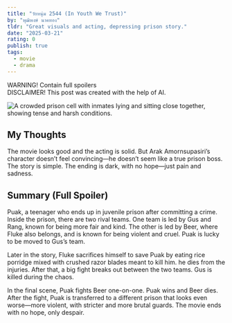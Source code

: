 ```yaml
---
title: "วัยหนุ่ม 2544 (In Youth We Trust)"
by: "พุฒิพงษ์ นาคทอง"
tldr: "Great visuals and acting, depressing prison story."
date: "2025-03-21"
rating: 0
publish: true
tags:
  - movie
  - drama
---
```


WARNING! Contain full spoilers  
DISCLAIMER! This post was created with the help of AI.

![A crowded prison cell with inmates lying and sitting close together, showing tense and harsh conditions.](/posts/2025-0321-in-youth-we-trust.webp)

## My Thoughts  
The movie looks good and the acting is solid. But Arak Amornsupasiri’s character doesn’t feel convincing—he doesn’t seem like a true prison boss. The story is simple. The ending is dark, with no hope—just pain and sadness.

## Summary (Full Spoiler)
Puak, a teenager who ends up in juvenile prison after committing a crime.
Inside the prison, there are two rival teams. One team is led by Gus and Rang, known for being more fair and kind. The other is led by Beer, where Fluke also belongs, and is known for being violent and cruel. Puak is lucky to be moved to Gus’s team.

Later in the story, Fluke sacrifices himself to save Puak by eating rice porridge mixed with crushed razor blades meant to kill him. he dies from the injuries. After that, a big fight breaks out between the two teams. Gus is killed during the chaos.

In the final scene, Puak fights Beer one-on-one. Puak wins and Beer dies. After the fight, Puak is transferred to a different prison that looks even worse—more violent, with stricter and more brutal guards. The movie ends with no hope, only despair.